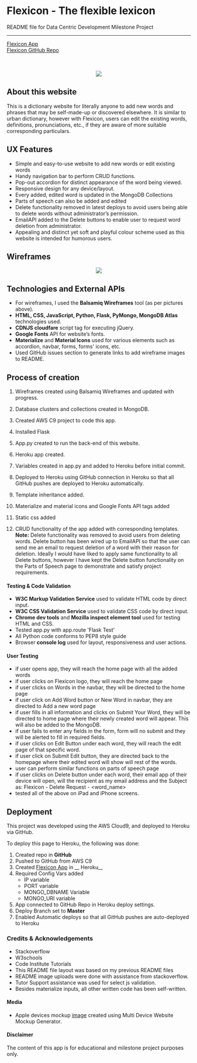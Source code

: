 
# Flexicon - The flexible lexicon

README file for Data Centric Development Milestone Project

-----


[Flexicon App](https://flexicon-words.herokuapp.com/) </br>
[Flexicon GitHub Repo](https://github.com/sheldon18/flexicon)
</br></br></br>

<p align="center"><img src="https://user-images.githubusercontent.com/44424348/78756100-55ec6100-79ce-11ea-9969-cd07127840bc.JPG" /></p>


## About this website

This is a dictionary website for literally anyone to add new words and phrases that may be self-made-up or discovered elsewhere.
It is similar to urban dictionary, however with Flexicon, users can edit the existing words, definitions, pronunciations, etc., if they are aware of more suitable corresponding particulars.


## UX Features

- Simple and easy-to-use website to add new words or edit existing words
- Handy navigation bar to perform CRUD functions.
- Pop-out accordion for distinct appearance of the word being viewed.
- Responsive design for any device/layout.
- Every added, edited word is updated in the MongoDB Collections
- Parts of speech can also be added and edited
- Delete functionality removed in latest deploys to avoid users being able to delete words without administrator’s permission.
- EmailAPI added to the Delete buttons to enable user to request word deletion from administrator.
- Appealing and distinct yet soft and playful colour scheme used as this website is intended for humorous users.

## Wireframes


<p align="center"><img src="https://user-images.githubusercontent.com/44424348/78755946-1887d380-79ce-11ea-8df7-9addb9928adc.png" /></p>






## Technologies and External APIs

- For wireframes, I used the __Balsamiq Wireframes__ tool (as per pictures above).
- __HTML, CSS, JavaScript, Python, Flask, PyMongo, MongoDB Atlas__ technologies used.
- __CDNJS cloudfare__ script tag for executing jQuery.
- __Google Fonts__ API for website’s fonts.
- __Materialize__ and __Material Icons__ used for various elements such as accordion, navbar, forms, forms' icons, etc.
- Used GitHub issues section to generate links to add wireframe images to README.




## Process of creation

1. Wireframes created using Balsamiq Wireframes and updated with progress.

2. Database clusters and collections created in MongoDB.

3. Created AWS C9 project to code this app.

4. Installed Flask

5. App.py created to run the back-end of this website.

6. Heroku app created.

7. Variables created in app.py and added to Heroku before initial commit.

8. Deployed to Heroku using GitHub connection in Heroku so that all GitHub pushes are deployed to Heroku automatically.

9. Template inheritance added.

10. Materialize and material icons and Google Fonts API tags added

11. Static css added

12. CRUD functionality of the app added with corresponding templates. 
__Note:__ Delete functionality was removed to avoid users from deleting words. Delete button has been wired up to EmailAPI so that the user can send me an email to request deletion of a word with their reason for deletion. 
Ideally I would have liked to apply same functionality to all Delete buttons, however I have kept the Delete button functionality on the Parts of Speech page to demonstrate and satisfy project requirements. 


#### Testing & Code Validation

- __W3C Markup Validation Service__ used to validate HTML code by direct input.
- __W3C CSS Validation Service__ used to validate CSS code by direct input.
- __Chrome dev tools__ and __Mozilla inspect element tool__ used for testing HTML and CSS.
- Tested app.py with app.route 'Flask Test'
- All Python code conforms to PEP8 style guide
- Browser __console log__ used for layout, responsiveness and user actions.



#### User Testing

- if user opens app, they will reach the home page with all the added words
- if user clicks on Flexicon logo, they will reach the home page
- if user clicks on Words in the navbar, they will be directed to the home page
- if user click on Add Word button or New Word in navbar, they are directed to Add a new word page
- if user fills in all information and clicks on Submit Your Word, they will be directed to home page where their newly created word will appear. This will also be added to the MongoDB.
- if user fails to enter any fields in the form, form will no submit and they will be alerted to fill in required fields.
- if user clicks on Edit Button under each word, they will reach the edit page of that specific word.
- if user click on Submit Edit button, they are directed back to the homepage where their edited word will show will rest of the words.
- user can perform similar functions on parts of speech page
- if user clicks on Delete button under each word, their email app of their device will open, will the recipient as my email address and the Subject as: Flexicon - Delete Request - <word_name>
- tested all of the above on iPad and iPhone screens.

## Deployment

This project was developed using the AWS Cloud9, and deployed to Heroku via GitHub.

To deploy this page to Heroku, the following was done:
1. Created repo in __GitHub__
2. Pushed to GitHub from AWS C9
3. Created [Flexicon App](http://flexicon-words.herokuapp.com/) in __ Heroku__
4. Required Config Vars added
    - IP variable
    - PORT variable
    - MONGO_DBNAME Variable
    - MONGO_URI variable
5. App connected to GitHub Repo in Heroku deploy settings.
6. Deploy Branch set to __Master__
7. Enabled Automatic deploys so that all GitHub pushes are auto-deployed to Heroku

### Credits & Acknowledgements

- Stackoverflow
- W3schools
- Code Institute Tutorials
- This README file layout was based on my previous README files
- README image uploads were done with assistance from stackoverflow.
- Tutor Support assistance was used for select js validation.
- Besides materialize inputs, all other written code has been self-written.


#### Media

- Apple devices mockup [image](https://user-images.githubusercontent.com/44424348/78756100-55ec6100-79ce-11ea-9969-cd07127840bc.JPG) created using Multi Device Website Mockup Generator. 


#### Disclaimer

The content of this app is for educational and milestone project purposes only.
